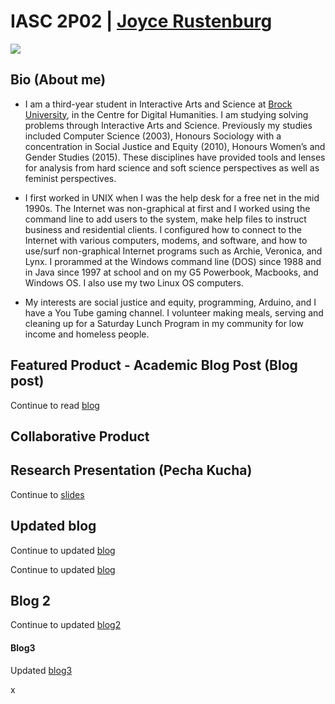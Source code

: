 #  IASC 2P02 | [Joyce Rustenburg](https://twitter.com/rustenburg_J)

![](images/rustenburgJ-AboutMe.png)

## Bio (About me)

- I am a third-year student in Interactive Arts and Science at [Brock University](https://brocku.ca/humanities/humanities-research/humanities-research/humanities-research-institute), in the Centre for Digital Humanities. I am studying solving problems through Interactive Arts and Science. Previously my studies included Computer Science (2003), Honours Sociology with a concentration in Social Justice and Equity (2010), Honours Women’s and Gender Studies (2015). These disciplines have provided tools and lenses for analysis from hard science and soft science perspectives as well as feminist perspectives.

- I first worked in UNIX when I was the help desk for a free net in the mid 1990s. The Internet was non-graphical at first and I worked using the command line to add users to the system, make help files to instruct business and residential clients. I configured how to connect to the Internet with various computers, modems, and software, and how to use/surf non-graphical Internet programs such as Archie, Veronica, and Lynx. I prorammed at the Windows command line (DOS) since 1988 and in Java since 1997 at school and on my G5 Powerbook, Macbooks, and Windows OS. I also use my two Linux OS computers.

- My interests are social justice and equity, programming, Arduino, and I have a You Tube gaming channel. I volunteer making meals, serving and cleaning up for a Saturday Lunch Program in my community for low income and homeless people.


## Featured Product - Academic Blog Post (Blog post)

Continue to read [blog](https://rustenburgJ.github.io/IASC-2P02/blog)

## Collaborative Product


## Research Presentation (Pecha Kucha)

Continue to [slides](https://rustenburgj.github.io/IASC-2P02/reveal/reveal_working/index.html)


## Updated blog

Continue to updated [blog](https://rustenburgJ.github.io/IASC-2P02/blogupdated)



Continue to updated [blog](https://rustenburgJ.github.io/IASC-2P02/docs/blog)

##  Blog 2
Continue to updated [blog2](https://rustenburgJ.github.io/IASC-2P02/blog2)

####  Blog3

Updated [blog3](https://github.com/rustenburgJ/IASC-2P02/blog3)


x
